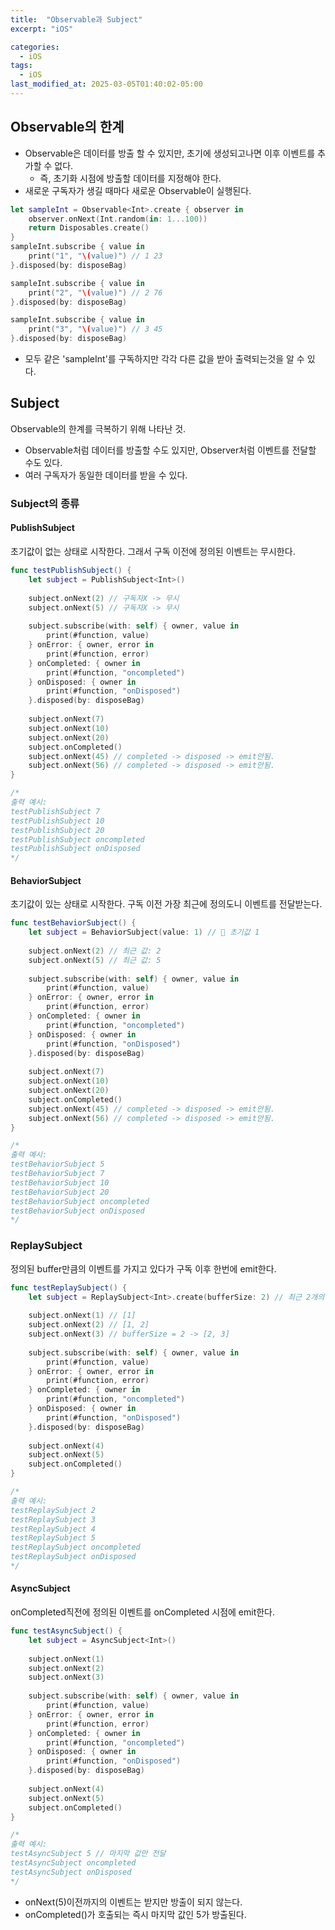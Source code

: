 ```yaml
---
title:  "Observable과 Subject"
excerpt: "iOS"

categories:
  - iOS
tags:
  - iOS
last_modified_at: 2025-03-05T01:40:02-05:00
---
```



## Observable의 한계
- Observable은 데이터를 방출 할 수 있지만, 초기에 생성되고나면 이후 이벤트를 추가할 수 없다.
  - 즉, 초기화 시점에 방출할 데이터를 지정해야 한다.
- 새로운 구독자가 생길 때마다 새로운 Observable이 실행된다. 

```swift
let sampleInt = Observable<Int>.create { observer in
    observer.onNext(Int.random(in: 1...100)) 
    return Disposables.create()
}
sampleInt.subscribe { value in
    print("1", "\(value)") // 1 23
}.disposed(by: disposeBag)

sampleInt.subscribe { value in
    print("2", "\(value)") // 2 76
}.disposed(by: disposeBag)

sampleInt.subscribe { value in
    print("3", "\(value)") // 3 45
}.disposed(by: disposeBag)
```
- 모두 같은 'sampleInt'를 구독하지만 각각 다른 값을 받아 출력되는것을 알 수 있다.

## Subject
Observable의 한계를 극복하기 위해 나타난 것.<br>
- Observable처럼 데이터를 방출할 수도 있지만, Observer처럼 이벤트를 전달할 수도 있다. 
- 여러 구독자가 동일한 데이터를 받을 수 있다.

### Subject의 종류

#### PublishSubject
초기값이 없는 상태로 시작한다. 그래서 구독 이전에 정의된 이벤트는 무시한다.<br>

```swift
func testPublishSubject() {
    let subject = PublishSubject<Int>()
    
    subject.onNext(2) // 구독자X -> 무시
    subject.onNext(5) // 구독자X -> 무시
    
    subject.subscribe(with: self) { owner, value in
        print(#function, value)
    } onError: { owner, error in
        print(#function, error)
    } onCompleted: { owner in
        print(#function, "oncompleted")
    } onDisposed: { owner in
        print(#function, "onDisposed")
    }.disposed(by: disposeBag)
    
    subject.onNext(7)
    subject.onNext(10)
    subject.onNext(20)
    subject.onCompleted()
    subject.onNext(45) // completed -> disposed -> emit안됨.
    subject.onNext(56) // completed -> disposed -> emit안됨.
}

/*
출력 예시:
testPublishSubject 7
testPublishSubject 10
testPublishSubject 20
testPublishSubject oncompleted
testPublishSubject onDisposed
*/
```

#### BehaviorSubject
초기값이 있는 상태로 시작한다. 구독 이전 가장 최근에 정의도니 이벤트를 전달받는다.<br>

```swift
func testBehaviorSubject() {
    let subject = BehaviorSubject(value: 1) // 🎯 초기값 1
    
    subject.onNext(2) // 최근 값: 2
    subject.onNext(5) // 최근 값: 5
    
    subject.subscribe(with: self) { owner, value in
        print(#function, value)
    } onError: { owner, error in
        print(#function, error)
    } onCompleted: { owner in
        print(#function, "oncompleted")
    } onDisposed: { owner in
        print(#function, "onDisposed")
    }.disposed(by: disposeBag)
    
    subject.onNext(7)
    subject.onNext(10)
    subject.onNext(20)
    subject.onCompleted()
    subject.onNext(45) // completed -> disposed -> emit안됨.
    subject.onNext(56) // completed -> disposed -> emit안됨.
}

/*
출력 예시:
testBehaviorSubject 5
testBehaviorSubject 7
testBehaviorSubject 10
testBehaviorSubject 20
testBehaviorSubject oncompleted
testBehaviorSubject onDisposed
*/
```

### ReplaySubject
정의된 buffer만큼의 이벤트를 가지고 있다가 구독 이후 한번에 emit한다.<br>

```swift
func testReplaySubject() {
    let subject = ReplaySubject<Int>.create(bufferSize: 2) // 최근 2개의 값 저장
    
    subject.onNext(1) // [1]
    subject.onNext(2) // [1, 2]
    subject.onNext(3) // bufferSize = 2 -> [2, 3] 
    
    subject.subscribe(with: self) { owner, value in
        print(#function, value)
    } onError: { owner, error in
        print(#function, error)
    } onCompleted: { owner in
        print(#function, "oncompleted")
    } onDisposed: { owner in
        print(#function, "onDisposed")
    }.disposed(by: disposeBag)
    
    subject.onNext(4)
    subject.onNext(5)
    subject.onCompleted()
}

/*
출력 예시:
testReplaySubject 2 
testReplaySubject 3
testReplaySubject 4
testReplaySubject 5
testReplaySubject oncompleted
testReplaySubject onDisposed
*/
```


#### AsyncSubject
onCompleted직전에 정의된 이벤트를 onCompleted 시점에 emit한다.<br>

```swift
func testAsyncSubject() {
    let subject = AsyncSubject<Int>()
    
    subject.onNext(1)
    subject.onNext(2)
    subject.onNext(3)
    
    subject.subscribe(with: self) { owner, value in
        print(#function, value)
    } onError: { owner, error in
        print(#function, error)
    } onCompleted: { owner in
        print(#function, "oncompleted")
    } onDisposed: { owner in
        print(#function, "onDisposed")
    }.disposed(by: disposeBag)
    
    subject.onNext(4)
    subject.onNext(5)
    subject.onCompleted()
}

/*
출력 예시:
testAsyncSubject 5 // 마지막 값만 전달
testAsyncSubject oncompleted
testAsyncSubject onDisposed
*/
```
- onNext(5)이전까지의 이벤트는 받지만 방출이 되지 않는다.
- onCompleted()가 호출되는 즉시 마지막 값인 5가 방출된다.